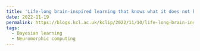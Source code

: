 ```yaml
---
title: 'Life-long brain-inspired learning that knows what it does not know'
date: 2022-11-19
permalink: https://blogs.kcl.ac.uk/kclip/2022/11/10/life-long-brain-inspired-learning-that-knows-what-it-does-not-know/
tags:
  - Bayesian learning
  - Neuromorphic computing
---
```

